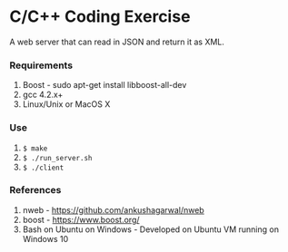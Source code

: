 # C/C++ Coding Exercise
A web server that can read in JSON and return it as XML.

### Requirements
1) Boost - sudo apt-get install libboost-all-dev
2) gcc 4.2.x+
3) Linux/Unix or MacOS X

### Use
1) ```$ make```
2) ```$ ./run_server.sh```
3) ```$ ./client```

### References
1) nweb - https://github.com/ankushagarwal/nweb
2) boost - https://www.boost.org/
3) Bash on Ubuntu on Windows - Developed on Ubuntu VM running on Windows 10
